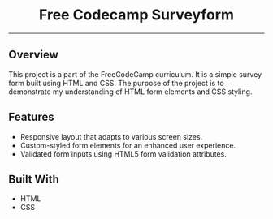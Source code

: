 <h1 align=center>Free Codecamp Surveyform</h1>
<hr/>

## Overview

This project is a part of the FreeCodeCamp curriculum. It is a simple survey form built using HTML and CSS. The purpose of the project is to demonstrate my understanding of HTML form elements and CSS styling.


## Features
* Responsive layout that adapts to various screen sizes.
* Custom-styled form elements for an enhanced user experience.
* Validated form inputs using HTML5 form validation attributes.
  
## Built With

* HTML
* CSS
